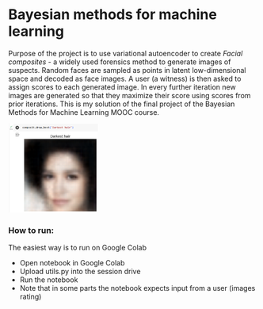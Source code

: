 # Bayesian methods for machine learning

Purpose of the project is to use variational autoencoder to create *Facial composites* - a widely used forensics method to generate images of suspects. Random faces are sampled as points in latent low-dimensional space and decoded as face images. A user (a witness) is then asked to assign scores to each generated image. In every further iteration new images are generated so that they maximize their score using scores from prior iterations. This is my solution of the final project of the Bayesian Methods for Machine Learning MOOC course. 

<img src="./img/autoencoders.png" alt="autoencoders" height="180"/>

### How to run:

The easiest way is to run on Google Colab

- Open notebook in Google Colab
- Upload utils.py into the session drive
- Run the notebook
- Note that in some parts the notebook expects input from a user (images rating)
